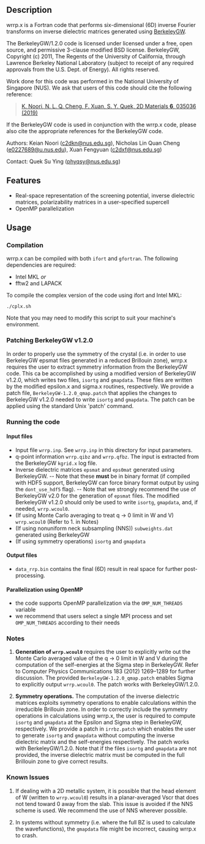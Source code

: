 ## Description
wrrp.x is a Fortran code that performs six-dimensional (6D) inverse Fourier transforms on inverse dielectric matrices generated using [BerkeleyGW](https://berkeleygw.org/).

The BerkeleyGW/1.2.0 code is licensed under licensed under a free, open source, and permissive 3-clause modified BSD license. BerkeleyGW, Copyright (c) 2011, The Regents of the University of California, through Lawrence Berkeley National Laboratory (subject to receipt of any required approvals from the U.S. Dept. of Energy). All rights reserved.

Work done for this code was performed in the National University of Singapore (NUS). We ask that users of this code should cite the following reference:

> [K. Noori, N. L. Q. Cheng, F. Xuan, S. Y. Quek, 2D Materials **6**, 035036 (2019)](https://doi.org/10.1088/2053-1583/ab1e06)

If the BerkeleyGW code is used in conjunction with the wrrp.x code, please also cite the appropriate references for the BerkeleyGW code.

Authors: Keian Noori (c2dkn@nus.edu.sg), Nicholas Lin Quan Cheng (e0227689@u.nus.edu), Xuan Fengyuan (c2dxf@nus.edu.sg)

Contact: Quek Su Ying (phyqsy@nus.edu.sg)

## Features
- Real-space representation of the screening potential, inverse dielectric matrices, polarizability matrices in a user-specified supercell
- OpenMP parallelization

## Usage

### Compilation
wrrp.x can be compiled with both `ifort` and `gfortran`. The following dependencies are required:
- Intel MKL *or*
- fftw2 and LAPACK

To compile the complex version of the code using ifort and Intel MKL:
```
./cplx.sh
```
Note that you may need to modify this script to suit your machine's environment.

### Patching BerkeleyGW v1.2.0
In order to properly use the symmetry of the crystal (i.e. in order to use BerkeleyGW epsmat files generated in a reduced Brillouin zone), wrrp.x requires the user to extract symmetry information from the BerkeleyGW code. This ca be accomplished by using a modified version of BerkeleyGW v1.2.0, which writes two files, `isortg` and `gmapdata`. These files are written by the modified epsilon.x and sigma.x routines, respectively. We provide a patch file, `BerkeleyGW-1.2.0_qmap.patch` that applies the changes to BerkeleyGW v1.2.0 needed to write `isortg` and `gmapdata`. The patch can be applied using the standard Unix 'patch' command.

### Running the code
#### Input files
- Input file `wrrp.inp`. See `wrrp.inp` in this directory for input parameters.
- q-point information `wrrp.qibz` and `wrrp.qfbz`. The input is extracted from the BerkeleyGW `kgrid.x` log file.
- Inverse dielectric matrices `epsmat` and `eps0mat` generated using BerkeleyGW.
-- Note that these **must** be in binary format (if compiled with HDF5 support, BerkeleyGW can force binary format output by using the `dont_use_hdf5` flag).
-- Note that we strongly recommend the use of BerkeleyGW v2.0 for the generation of `epsmat` files. The modified BerkeleyGW v1.2.0 should only be used to write `isortg`, `gmapdata`, and, if needed, `wrrp.wcoul0`.
- (If using Monte Carlo averaging to treat q -> 0 limit in W and V) `wrrp.wcoul0` (Refer to 1. in Notes)
- (If using nonuniform neck subsampling (NNS)) `subweights.dat` generated using BerkeleyGW
- (If using symmetry operations) `isortg` and `gmapdata`

#### Output files
- `data_rrp.bin` contains the final (6D) result in real space for further post-processing.

#### Parallelization using OpenMP
- the code supports OpenMP parallelization via the `OMP_NUM_THREADS` variable
- we recommend that users select a single MPI process and set `OMP_NUM_THREADS` according to their needs

### Notes
1. **Generation of `wrrp.wcoul0`** requires the user to explicitly write out the Monte Carlo averaged value of the q -> 0 limit in W and V during the computation of the self-energies at the Sigma step in BerkeleyGW. Refer to Computer Physics Communications 183 (2012) 1269–1289 for further discussion. The provided `BerkeleyGW-1.2.0_qmap.patch` enables Sigma to explicitly output `wrrp.wcoul0`. The patch works with BerkeleyGW/1.2.0.

2. **Symmetry operations.** The computation of the inverse dielectric matrices exploits symmetry operations to enable calculations within the irreducible Brillouin zone. In order to correctly include the symmetry operations in calculations using wrrp.x, the user is required to compute `isortg` and `gmapdata` at the Epsilon and Sigma step in BerkeleyGW, respectively. We provide a patch in `irrbz.patch` which enables the user to generate `isortg` and `gmapdata` without computing the inverse dielectric matrix and the self-energies respectively. The patch works with BerkeleyGW/1.2.0. Note that if the files `isortg` and `gmapdata` are not provided, the inverse dielectric matrix must be computed in the full Brillouin zone to give correct results.

### Known Issues
1. If dealing with a 2D metallic system, it is possible that the head element of W (written to `wrrp.wcoul0`) results in a planar-averaged Vscr that does not tend toward 0 away from the slab. This issue is avoided if the NNS scheme is used. We recommend the use of NNS wherever possible.

2. In systems without symmetry (i.e. where the full BZ is used to calculate the wavefunctions), the `gmapdata` file might be incorrect, causing wrrp.x to crash.
